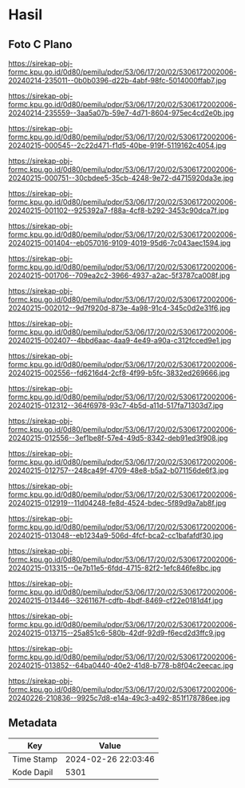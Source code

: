 # Hasil

## Foto C Plano

https://sirekap-obj-formc.kpu.go.id/0d80/pemilu/pdpr/53/06/17/20/02/5306172002006-20240214-235011--0b0b0396-d22b-4abf-98fc-5014000ffab7.jpg

https://sirekap-obj-formc.kpu.go.id/0d80/pemilu/pdpr/53/06/17/20/02/5306172002006-20240214-235559--3aa5a07b-59e7-4d71-8604-975ec4cd2e0b.jpg

https://sirekap-obj-formc.kpu.go.id/0d80/pemilu/pdpr/53/06/17/20/02/5306172002006-20240215-000545--2c22d471-f1d5-40be-919f-5119162c4054.jpg

https://sirekap-obj-formc.kpu.go.id/0d80/pemilu/pdpr/53/06/17/20/02/5306172002006-20240215-000751--30cbdee5-35cb-4248-9e72-d4715920da3e.jpg

https://sirekap-obj-formc.kpu.go.id/0d80/pemilu/pdpr/53/06/17/20/02/5306172002006-20240215-001102--925392a7-f88a-4cf8-b292-3453c90dca7f.jpg

https://sirekap-obj-formc.kpu.go.id/0d80/pemilu/pdpr/53/06/17/20/02/5306172002006-20240215-001404--eb057016-9109-4019-95d6-7c043aec1594.jpg

https://sirekap-obj-formc.kpu.go.id/0d80/pemilu/pdpr/53/06/17/20/02/5306172002006-20240215-001706--709ea2c2-3966-4937-a2ac-5f3787ca008f.jpg

https://sirekap-obj-formc.kpu.go.id/0d80/pemilu/pdpr/53/06/17/20/02/5306172002006-20240215-002012--9d7f920d-873e-4a98-91c4-345c0d2e31f6.jpg

https://sirekap-obj-formc.kpu.go.id/0d80/pemilu/pdpr/53/06/17/20/02/5306172002006-20240215-002407--4bbd6aac-4aa9-4e49-a90a-c312fcced9e1.jpg

https://sirekap-obj-formc.kpu.go.id/0d80/pemilu/pdpr/53/06/17/20/02/5306172002006-20240215-002556--fd6216d4-2cf8-4f99-b5fc-3832ed269666.jpg

https://sirekap-obj-formc.kpu.go.id/0d80/pemilu/pdpr/53/06/17/20/02/5306172002006-20240215-012312--364f6978-93c7-4b5d-a11d-517fa71303d7.jpg

https://sirekap-obj-formc.kpu.go.id/0d80/pemilu/pdpr/53/06/17/20/02/5306172002006-20240215-012556--3ef1be8f-57e4-49d5-8342-deb91ed3f908.jpg

https://sirekap-obj-formc.kpu.go.id/0d80/pemilu/pdpr/53/06/17/20/02/5306172002006-20240215-012757--248ca49f-4709-48e8-b5a2-b071156de6f3.jpg

https://sirekap-obj-formc.kpu.go.id/0d80/pemilu/pdpr/53/06/17/20/02/5306172002006-20240215-012919--11d04248-fe8d-4524-bdec-5f89d9a7ab8f.jpg

https://sirekap-obj-formc.kpu.go.id/0d80/pemilu/pdpr/53/06/17/20/02/5306172002006-20240215-013048--eb1234a9-506d-4fcf-bca2-cc1bafafdf30.jpg

https://sirekap-obj-formc.kpu.go.id/0d80/pemilu/pdpr/53/06/17/20/02/5306172002006-20240215-013315--0e7b11e5-6fdd-4715-82f2-1efc846fe8bc.jpg

https://sirekap-obj-formc.kpu.go.id/0d80/pemilu/pdpr/53/06/17/20/02/5306172002006-20240215-013446--3261167f-cdfb-4bdf-8469-cf22e0181d4f.jpg

https://sirekap-obj-formc.kpu.go.id/0d80/pemilu/pdpr/53/06/17/20/02/5306172002006-20240215-013715--25a851c6-580b-42df-92d9-f6ecd2d3ffc9.jpg

https://sirekap-obj-formc.kpu.go.id/0d80/pemilu/pdpr/53/06/17/20/02/5306172002006-20240215-013852--64ba0440-40e2-41d8-b778-b8f04c2eecac.jpg

https://sirekap-obj-formc.kpu.go.id/0d80/pemilu/pdpr/53/06/17/20/02/5306172002006-20240226-210836--9925c7d8-e14a-49c3-a492-851f178786ee.jpg


## Metadata

| Key        | Value               |
| ---------- | ------------------- |
| Time Stamp | 2024-02-26 22:03:46 |
| Kode Dapil | 5301                |



